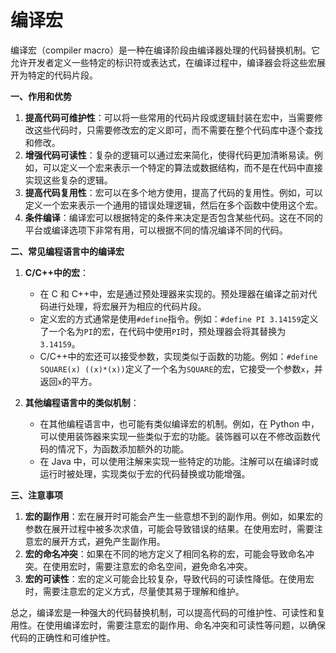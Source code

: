 # 编译宏

编译宏（compiler macro）是一种在编译阶段由编译器处理的代码替换机制。它允许开发者定义一些特定的标识符或表达式，在编译过程中，编译器会将这些宏展开为特定的代码片段。

**一、作用和优势**

1. **提高代码可维护性**：可以将一些常用的代码片段或逻辑封装在宏中，当需要修改这些代码时，只需要修改宏的定义即可，而不需要在整个代码库中逐个查找和修改。
2. **增强代码可读性**：复杂的逻辑可以通过宏来简化，使得代码更加清晰易读。例如，可以定义一个宏来表示一个特定的算法或数据结构，而不是在代码中直接实现这些复杂的逻辑。
3. **提高代码复用性**：宏可以在多个地方使用，提高了代码的复用性。例如，可以定义一个宏来表示一个通用的错误处理逻辑，然后在多个函数中使用这个宏。
4. **条件编译**：编译宏可以根据特定的条件来决定是否包含某些代码。这在不同的平台或编译选项下非常有用，可以根据不同的情况编译不同的代码。

**二、常见编程语言中的编译宏**

1. **C/C++中的宏**：

   - 在 C 和 C++中，宏是通过预处理器来实现的。预处理器在编译之前对代码进行处理，将宏展开为相应的代码片段。
   - 定义宏的方式通常是使用`#define`指令。例如：`#define PI 3.14159`定义了一个名为`PI`的宏，在代码中使用`PI`时，预处理器会将其替换为`3.14159`。
   - C/C++中的宏还可以接受参数，实现类似于函数的功能。例如：`#define SQUARE(x) ((x)*(x))`定义了一个名为`SQUARE`的宏，它接受一个参数`x`，并返回`x`的平方。

2. **其他编程语言中的类似机制**：
   - 在其他编程语言中，也可能有类似编译宏的机制。例如，在 Python 中，可以使用装饰器来实现一些类似于宏的功能。装饰器可以在不修改函数代码的情况下，为函数添加额外的功能。
   - 在 Java 中，可以使用注解来实现一些特定的功能。注解可以在编译时或运行时被处理，实现类似于宏的代码替换或功能增强。

**三、注意事项**

1. **宏的副作用**：宏在展开时可能会产生一些意想不到的副作用。例如，如果宏的参数在展开过程中被多次求值，可能会导致错误的结果。在使用宏时，需要注意宏的展开方式，避免产生副作用。
2. **宏的命名冲突**：如果在不同的地方定义了相同名称的宏，可能会导致命名冲突。在使用宏时，需要注意宏的命名空间，避免命名冲突。
3. **宏的可读性**：宏的定义可能会比较复杂，导致代码的可读性降低。在使用宏时，需要注意宏的定义方式，尽量使其易于理解和维护。

总之，编译宏是一种强大的代码替换机制，可以提高代码的可维护性、可读性和复用性。在使用编译宏时，需要注意宏的副作用、命名冲突和可读性等问题，以确保代码的正确性和可维护性。
